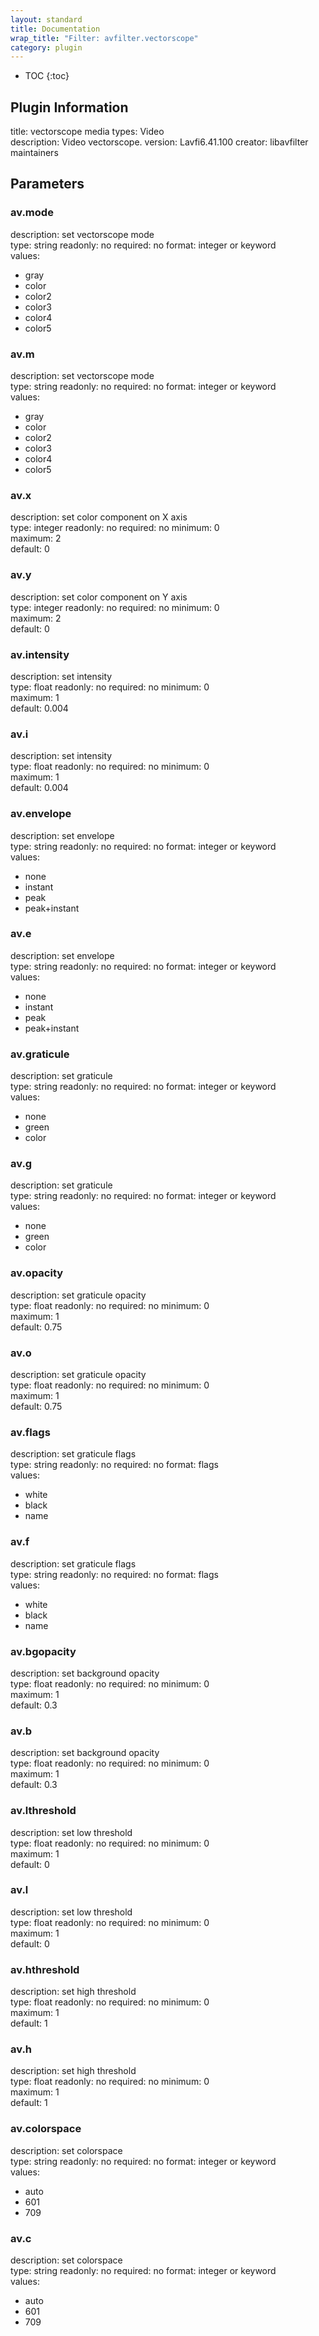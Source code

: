 ```yaml
---
layout: standard
title: Documentation
wrap_title: "Filter: avfilter.vectorscope"
category: plugin
---
```

* TOC
{:toc}

## Plugin Information

title: vectorscope
media types:
Video  
description: Video vectorscope.
version: Lavfi6.41.100
creator: libavfilter maintainers

## Parameters

### av.mode

description:
set vectorscope mode  
type: string
readonly: no
required: no
format: integer or keyword  
values:
* gray
* color
* color2
* color3
* color4
* color5

### av.m

description:
set vectorscope mode  
type: string
readonly: no
required: no
format: integer or keyword  
values:
* gray
* color
* color2
* color3
* color4
* color5

### av.x

description:
set color component on X axis  
type: integer
readonly: no
required: no
minimum: 0  
maximum: 2  
default: 0  

### av.y

description:
set color component on Y axis  
type: integer
readonly: no
required: no
minimum: 0  
maximum: 2  
default: 0  

### av.intensity

description:
set intensity  
type: float
readonly: no
required: no
minimum: 0  
maximum: 1  
default: 0.004  

### av.i

description:
set intensity  
type: float
readonly: no
required: no
minimum: 0  
maximum: 1  
default: 0.004  

### av.envelope

description:
set envelope  
type: string
readonly: no
required: no
format: integer or keyword  
values:
* none
* instant
* peak
* peak+instant

### av.e

description:
set envelope  
type: string
readonly: no
required: no
format: integer or keyword  
values:
* none
* instant
* peak
* peak+instant

### av.graticule

description:
set graticule  
type: string
readonly: no
required: no
format: integer or keyword  
values:
* none
* green
* color

### av.g

description:
set graticule  
type: string
readonly: no
required: no
format: integer or keyword  
values:
* none
* green
* color

### av.opacity

description:
set graticule opacity  
type: float
readonly: no
required: no
minimum: 0  
maximum: 1  
default: 0.75  

### av.o

description:
set graticule opacity  
type: float
readonly: no
required: no
minimum: 0  
maximum: 1  
default: 0.75  

### av.flags

description:
set graticule flags  
type: string
readonly: no
required: no
format: flags  
values:
* white
* black
* name

### av.f

description:
set graticule flags  
type: string
readonly: no
required: no
format: flags  
values:
* white
* black
* name

### av.bgopacity

description:
set background opacity  
type: float
readonly: no
required: no
minimum: 0  
maximum: 1  
default: 0.3  

### av.b

description:
set background opacity  
type: float
readonly: no
required: no
minimum: 0  
maximum: 1  
default: 0.3  

### av.lthreshold

description:
set low threshold  
type: float
readonly: no
required: no
minimum: 0  
maximum: 1  
default: 0  

### av.l

description:
set low threshold  
type: float
readonly: no
required: no
minimum: 0  
maximum: 1  
default: 0  

### av.hthreshold

description:
set high threshold  
type: float
readonly: no
required: no
minimum: 0  
maximum: 1  
default: 1  

### av.h

description:
set high threshold  
type: float
readonly: no
required: no
minimum: 0  
maximum: 1  
default: 1  

### av.colorspace

description:
set colorspace  
type: string
readonly: no
required: no
format: integer or keyword  
values:
* auto
* 601
* 709

### av.c

description:
set colorspace  
type: string
readonly: no
required: no
format: integer or keyword  
values:
* auto
* 601
* 709

